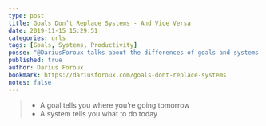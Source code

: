 ```yaml
---
type: post
title: Goals Don’t Replace Systems - And Vice Versa
date: 2019-11-15 15:29:51
categories: urls
tags: [Goals, Systems, Productivity]
posse: "@DariusForoux talks about the differences of goals and systems and how they support each other."
published: true
author: Darius Foroux
bookmark: https://dariusforoux.com/goals-dont-replace-systems
notes: false
---
```


> * A goal tells you where you’re going tomorrow
> * A system tells you what to do today
